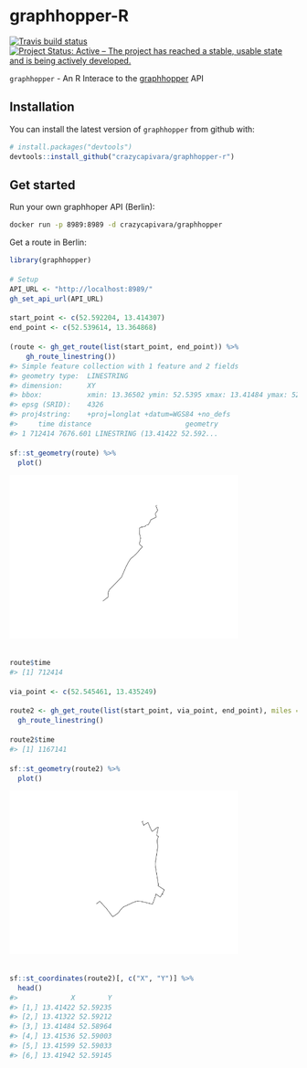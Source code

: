 
<!-- README.md is generated from README.Rmd. Please edit that file -->
graphhopper-R
=============

[![Travis build status](https://travis-ci.org/crazycapivara/graphhopper-r.svg?branch=master)](https://travis-ci.org/crazycapivara/graphhopper-r) [![Project Status: Active – The project has reached a stable, usable state and is being actively developed.](https://www.repostatus.org/badges/latest/active.svg)](https://www.repostatus.org/#active)

`graphhopper` - An R Interace to the [graphhopper](https://www.graphhopper.com/) API

Installation
------------

You can install the latest version of `graphhopper` from github with:

``` r
# install.packages("devtools")
devtools::install_github("crazycapivara/graphhopper-r")
```

Get started
-----------

Run your own graphhoper API (Berlin):

``` bash
docker run -p 8989:8989 -d crazycapivara/graphhopper
```

Get a route in Berlin:

``` r
library(graphhopper)

# Setup
API_URL <- "http://localhost:8989/"
gh_set_api_url(API_URL)

start_point <- c(52.592204, 13.414307)
end_point <- c(52.539614, 13.364868)

(route <- gh_get_route(list(start_point, end_point)) %>%
    gh_route_linestring())
#> Simple feature collection with 1 feature and 2 fields
#> geometry type:  LINESTRING
#> dimension:      XY
#> bbox:           xmin: 13.36502 ymin: 52.5395 xmax: 13.41484 ymax: 52.59235
#> epsg (SRID):    4326
#> proj4string:    +proj=longlat +datum=WGS84 +no_defs
#>     time distance                       geometry
#> 1 712414 7676.601 LINESTRING (13.41422 52.592...

sf::st_geometry(route) %>%
  plot()
```

<img src="man/figures/README-example-1.png" width="400px" />

``` r

route$time
#> [1] 712414

via_point <- c(52.545461, 13.435249)

route2 <- gh_get_route(list(start_point, via_point, end_point), miles = TRUE) %>%
  gh_route_linestring()

route2$time
#> [1] 1167141

sf::st_geometry(route2) %>%
  plot()
```

<img src="man/figures/README-example-2.png" width="400px" />

``` r

sf::st_coordinates(route2)[, c("X", "Y")] %>%
  head()
#>             X        Y
#> [1,] 13.41422 52.59235
#> [2,] 13.41322 52.59212
#> [3,] 13.41484 52.58964
#> [4,] 13.41536 52.59003
#> [5,] 13.41599 52.59033
#> [6,] 13.41942 52.59145
```
